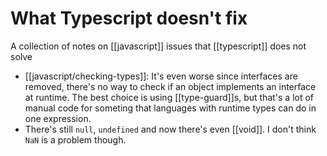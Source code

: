 # What Typescript doesn't fix
A collection of notes on [[javascript]] issues that [[typescript]] does not solve

* [[javascript/checking-types]]: It's even worse since interfaces are removed, there's no way to check if an object implements an interface at runtime. The best choice is using [[type-guard]]s, but that's a lot of manual code for someting that languages with runtime types can do in one expression.
* There's still `null`, `undefined` and now there's even [[void]]. I don't think `NaN` is a problem though.
